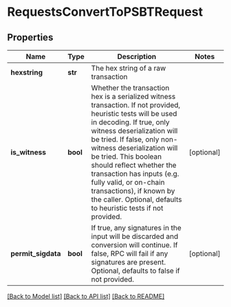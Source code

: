 # RequestsConvertToPSBTRequest

## Properties
Name | Type | Description | Notes
------------ | ------------- | ------------- | -------------
**hexstring** | **str** | The hex string of a raw transaction | 
**is_witness** | **bool** | Whether the transaction hex is a serialized witness transaction. If not provided, heuristic tests will be used in decoding. If true, only witness deserialization will be tried. If false, only non-witness deserialization will be tried. This boolean should reflect whether the transaction has inputs (e.g. fully valid, or on-chain transactions), if known by the caller. Optional, defaults to heuristic tests if not provided. | [optional] 
**permit_sigdata** | **bool** | If true, any signatures in the input will be discarded and conversion will continue. If false, RPC will fail if any signatures are present. Optional, defaults to false if not provided. | [optional] 

[[Back to Model list]](../README.md#documentation-for-models) [[Back to API list]](../README.md#documentation-for-api-endpoints) [[Back to README]](../README.md)


